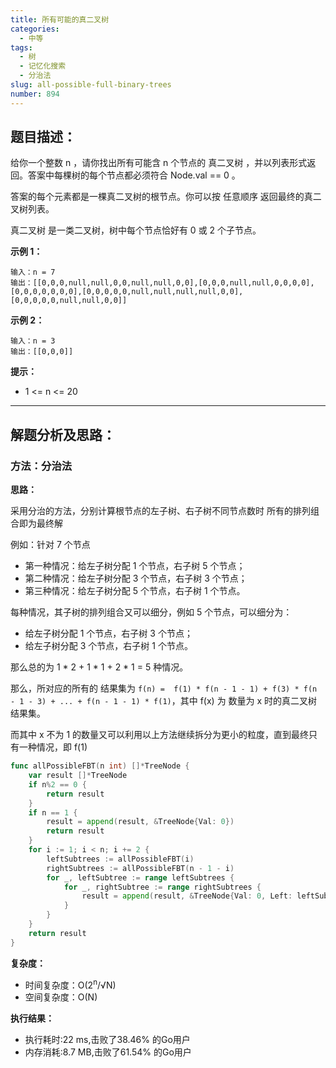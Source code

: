 ```yaml
---
title: 所有可能的真二叉树
categories:
  - 中等
tags:
  - 树
  - 记忆化搜索
  - 分治法
slug: all-possible-full-binary-trees
number: 894
---
```


## 题目描述：

给你一个整数 n ，请你找出所有可能含 n 个节点的 真二叉树 ，并以列表形式返回。答案中每棵树的每个节点都必须符合 Node.val == 0 。

答案的每个元素都是一棵真二叉树的根节点。你可以按 任意顺序 返回最终的真二叉树列表。

真二叉树 是一类二叉树，树中每个节点恰好有 0 或 2 个子节点。

**示例 1：**
```
输入：n = 7
输出：[[0,0,0,null,null,0,0,null,null,0,0],[0,0,0,null,null,0,0,0,0],[0,0,0,0,0,0,0],[0,0,0,0,0,null,null,null,null,0,0],[0,0,0,0,0,null,null,0,0]]
```

**示例 2：**
```
输入：n = 3
输出：[[0,0,0]]
```

**提示：**
- 1 <= n <= 20

---
## 解题分析及思路：

### 方法：分治法

**思路：**

采用分治的方法，分别计算根节点的左子树、右子树不同节点数时 所有的排列组合即为最终解

例如：针对 7 个节点
- 第一种情况：给左子树分配 1 个节点，右子树 5 个节点；
- 第二种情况：给左子树分配 3 个节点，右子树 3 个节点；
- 第三种情况：给左子树分配 5 个节点，右子树 1 个节点。

每种情况，其子树的排列组合又可以细分，例如 5 个节点，可以细分为：
- 给左子树分配 1 个节点，右子树 3 个节点；
- 给左子树分配 3 个节点，右子树 1 个节点。

那么总的为 1 * 2 + 1 * 1 + 2 * 1 = 5 种情况。

那么，所对应的所有的 结果集为 `f(n) =  f(1) * f(n - 1 - 1) + f(3) * f(n - 1 - 3) + ... + f(n - 1 - 1) * f(1)`，其中 f(x) 为 数量为 x 时的真二叉树结果集。

而其中 x 不为 1 的数量又可以利用以上方法继续拆分为更小的粒度，直到最终只有一种情况，即 f(1)

```go
func allPossibleFBT(n int) []*TreeNode {
	var result []*TreeNode
	if n%2 == 0 {
		return result
	}
	if n == 1 {
		result = append(result, &TreeNode{Val: 0})
		return result
	}
	for i := 1; i < n; i += 2 {
		leftSubtrees := allPossibleFBT(i)
		rightSubtrees := allPossibleFBT(n - 1 - i)
		for _, leftSubtree := range leftSubtrees {
			for _, rightSubtree := range rightSubtrees {
				result = append(result, &TreeNode{Val: 0, Left: leftSubtree, Right: rightSubtree})
			}
		}
	}
	return result
}
```

**复杂度：**

- 时间复杂度：O(2<sup>n</sup>/√N)
- 空间复杂度：O(N)

**执行结果：**

- 执行耗时:22 ms,击败了38.46% 的Go用户
- 内存消耗:8.7 MB,击败了61.54% 的Go用户

